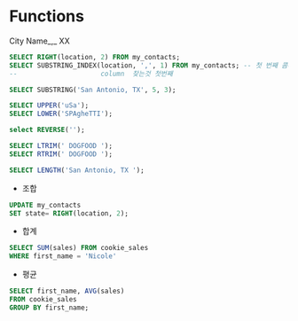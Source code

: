 # Functions

City Name_,_ XX

```sql
SELECT RIGHT(location, 2) FROM my_contacts;
SELECT SUBSTRING_INDEX(location, ',', 1) FROM my_contacts; -- 첫 번째 콤마 앞의 모든 것 반환
--                     column  찾는것 첫번째
```

```sql
SELECT SUBSTRING('San Antonio, TX', 5, 3);

SELECT UPPER('uSa');
SELECT LOWER('SPAgheTTI');

select REVERSE('');

SELECT LTRIM(' DOGFOOD ');
SELECT RTRIM(' DOGFOOD ');

SELECT LENGTH('San Antonio, TX ');
```

* 조합

```sql
UPDATE my_contacts
SET state= RIGHT(location, 2);
```

* 합계

```sql
SELECT SUM(sales) FROM cookie_sales
WHERE first_name = 'Nicole'
```

* 평균

```sql
SELECT first_name, AVG(sales)
FROM cookie_sales
GROUP BY first_name;
```